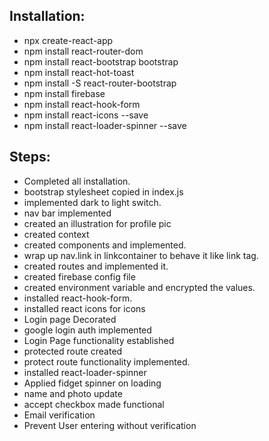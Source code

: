 ## Installation:

* npx create-react-app
* npm install react-router-dom
* npm install react-bootstrap bootstrap
* npm install react-hot-toast
* npm install -S react-router-bootstrap
* npm install firebase
* npm install react-hook-form
* npm install react-icons --save
* npm install react-loader-spinner --save


## Steps:

* Completed all installation.
* bootstrap stylesheet copied in index.js
* implemented dark to light switch. 
* nav bar implemented
* created an illustration for profile pic
* created context
* created components and implemented. 
* wrap up nav.link in linkcontainer to behave it like link tag. 
* created routes and implemented it. 
* created firebase config file 
* created environment variable and encrypted the values.
* installed react-hook-form.
* installed react icons for icons
* Login page Decorated
* google login auth implemented
* Login Page functionality established
* protected route created
* protect route functionality implemented. 
* installed react-loader-spinner
* Applied fidget spinner on loading
* name and photo update
* accept checkbox made functional
* Email verification
* Prevent User entering without verification



